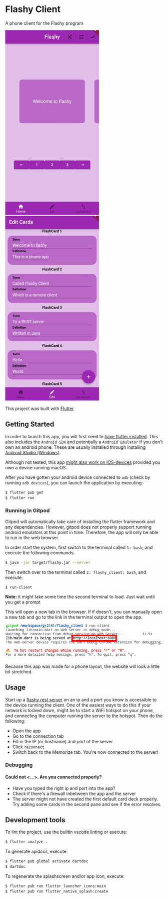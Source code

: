 <!-- [![Client coverage][badge-client-coverage]][client-coverage]
[![Client page][badge-clientpage]][client-page]
[![Download APK][badge-download-apk]][download-apk] -->

# Flashy Client

A phone client for the Flashy program

<img src="./.readme_content/flashy-client-memopage.png" alt="Flashy client while memorizing" title="Flashy client while memorizing" width="300px"/>
<img src="./.readme_content/flashy-client-editpage.png" alt="Flashy client while editing cards" title="Flashy client while editing cards" width="300px"/>

This project was built with [Flutter][flutter]

## Getting Started

In order to launch this app, you will first need to [have flutter installed][flutter-installation].
This also includes the `Android SDK` and potentially a `Android Emulator` if you don't own an android phone.
These are usually installed through installing [Android Studio (Windows)][android-studio].

Although not tested, this app [might also work on IOS-devices][flutter-ios] provided you own a device running macOS.

After you have gotten your android device connected to `adb` (check by running `adb devices`), you can launch the application by executing:

```bash
$ flutter pub get
$ flutter run
```

### Running in Gitpod

Gitpod will automatically take care of installing the flutter framework and any dependencies.
However, gitpod does not properly support running android emulators at this point in time.
Therefore, the app will only be able to run in the web browser.

In order start the system, first switch to the terminal called `1: bash`, and execute the following commands

```bash
$ java -jar target/flashy.jar --server
```

Then switch over to the terminal called `2: flashy_client: bash`, and execute:

```bash
$ run-client
```

**Note:** it might take some time the second terminal to load. Just wait until you get a prompt

This will open a new tab in the browser. If if doesn't, you can manually open a new tab and go to the link in the terminal output to open the app.

![Open link in terminal](.readme_content/gitpod-link.png "Flashy client while editing")

Because this app was made for a phone layout, the website will look a little bit stretched.

## Usage

Start up a [flashy rest server][flashy-rest] on an ip and a port you know is accessible to the device running the client.
One of the easiest ways to do this if your network is locked down, might be to start a WiFi hotspot on your phone, and connecting the computer running the server to the hotspot. Then do the following:

- Open the app
- Go to the connection tab
- Fill in the IP (or hostname) and port of the server
- Click `reconnect`
- Switch back to the Memorize tab. You're now connected to the server!

### Debugging

#### **Could not <...>. Are you connected properly?**

- Have you typed the right ip and port into the app?
- Check if there's a firewall inbetween the app and the server
- The server might not have created the first default card deck properly. Try adding some cards in the second pane and see if the error resolves.

## Development tools

To lint the project, use the builtin vscode linting or execute:

```bash
$ flutter analyze .
```

To generate apidocs, execute:

```bash
$ flutter pub global activate dartdoc
$ dartdoc
```

To regenerate the splashscreen and/or app icon, execute:

```bash
$ flutter pub run flutter_launcher_icons:main
$ flutter pub run flutter_native_splash:create
```

<!-- [badge-client-coverage]: https://img.shields.io/badge/-client%20coverage-blueviolet
[badge-clientpage]: https://img.shields.io/badge/Docs-Client%20Page-blue
[badge-download-apk]: https://img.shields.io/badge/Download-APK-ff69b4
[badge-gitpod]: https://img.shields.io/badge/Gitpod-Ready--to--Code-blue?logo=gitpod -->

<!-- [client-page]: https://it1901.pages.stud.idi.ntnu.no/groups-2021/gr2141/gr2141/index.html
[client-coverage]: https://it1901.pages.stud.idi.ntnu.no/groups-2021/gr2141/gr2141/flashy-client/coverage/index.html
[download-apk]: https://it1901.pages.stud.idi.ntnu.no/groups-2021/gr2141/gr2141/flashy-client/flashy-client.apk
[gitpod]: https://gitpod.stud.ntnu.no/#https://gitlab.stud.idi.ntnu.no/it1901/groups-2021/gr2141/gr2141 -->

[flutter]: https://flutter.dev/docs
[flutter-installation]: https://docs.flutter.dev/get-started/install
[android-studio]: https://docs.flutter.dev/get-started/install/windows#android-setup
[flutter-ios]: https://docs.flutter.dev/deployment/ios
[flashy-rest]: ../flashy/README.md#rest-api
